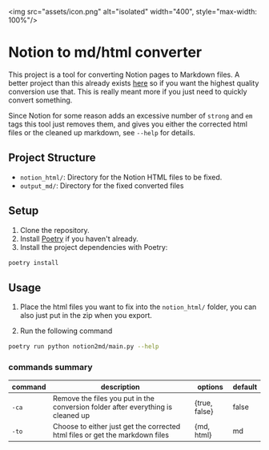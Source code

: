 <img src="assets/icon.png" alt="isolated" width="400", style="max-width: 100%"/>

# Notion to md/html converter

This project is a tool for converting Notion pages to Markdown files. A better project than this already exists [here](https://github.com/souvikinator/notion-to-md) so if you want the highest quality conversion use that. This is really meant more if you just need to quickly convert something.

Since Notion for some reason adds an excessive number of `strong` and `em` tags this tool just removes them, and gives you either the corrected html files or the cleaned up markdown, see `--help` for details.

## Project Structure

- `notion_html/`: Directory for the Notion HTML files to be fixed.
- `output_md/`: Directory for the fixed converted files

## Setup

1. Clone the repository.
2. Install [Poetry](https://python-poetry.org/docs/#installation) if you haven't already.
3. Install the project dependencies with Poetry:

```sh
poetry install
```

## Usage
1. Place the html files you want to fix into the `notion_html/` folder, you can also just put in the zip when you export.

2. Run the following command

```sh
poetry run python notion2md/main.py --help
```


### commands summary
| **command** | **description**                                                                  | **options**   | **default** |
|-------------|----------------------------------------------------------------------------------|---------------|-------------|
| `-ca`       | Remove the files you put in the conversion folder after everything is cleaned up | {true, false} | false       |
| `-to`       | Choose to either just get the corrected html files or get the markdown files     | {md, html}    | md          |

